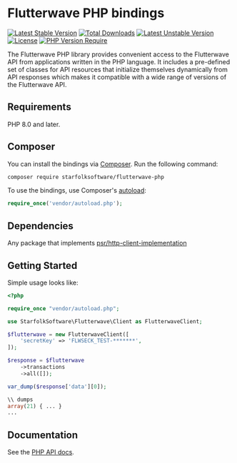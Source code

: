 # Flutterwave PHP bindings

[![Latest Stable Version](http://poser.pugx.org/starfolksoftware/flutterwave-php/v)](https://packagist.org/packages/starfolksoftware/flutterwave-php) [![Total Downloads](http://poser.pugx.org/starfolksoftware/flutterwave-php/downloads)](https://packagist.org/packages/starfolksoftware/flutterwave-php) [![Latest Unstable Version](http://poser.pugx.org/starfolksoftware/flutterwave-php/v/unstable)](https://packagist.org/packages/starfolksoftware/flutterwave-php) [![License](http://poser.pugx.org/starfolksoftware/flutterwave-php/license)](https://packagist.org/packages/starfolksoftware/flutterwave-php) [![PHP Version Require](http://poser.pugx.org/starfolksoftware/flutterwave-php/require/php)](https://packagist.org/packages/starfolksoftware/flutterwave-php)

The Flutterwave PHP library provides convenient access to the Flutterwave API from
applications written in the PHP language. It includes a pre-defined set of
classes for API resources that initialize themselves dynamically from API
responses which makes it compatible with a wide range of versions of the Flutterwave
API.

## Requirements

PHP 8.0 and later.

## Composer

You can install the bindings via [Composer](http://getcomposer.org/). Run the following command:

```bash
composer require starfolksoftware/flutterwave-php
```

To use the bindings, use Composer's [autoload](https://getcomposer.org/doc/01-basic-usage.md#autoloading):

```php
require_once('vendor/autoload.php');
```

## Dependencies

Any package that implements [psr/http-client-implementation](https://packagist.org/providers/psr/http-client-implementation)

## Getting Started

Simple usage looks like:

```php
<?php

require_once "vendor/autoload.php";

use StarfolkSoftware\Flutterwave\Client as FlutterwaveClient;

$flutterwave = new FlutterwaveClient([
    'secretKey' => 'FLWSECK_TEST-*******',
]);

$response = $flutterwave
    ->transactions
    ->all([]);

var_dump($response['data'][0]);

\\ dumps
array(21) { ... }
...
```

## Documentation

See the [PHP API docs](https://developer.flutterwave.com/reference#introduction-1).
